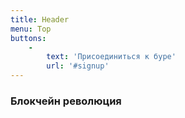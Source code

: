 ```yaml
---
title: Header
menu: Top
buttons:
    -
        text: 'Присоединиться к буре'
        url: '#signup'
---
```


<h3 class="header-font">Блокчейн революция</h3>
